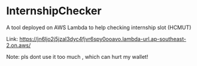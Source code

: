 # InternshipChecker
A tool deployed on AWS Lambda to help checking internship slot (HCMUT)

Link: https://jn6ljo2j5jzal3dyc4fjvr6spy0ooavo.lambda-url.ap-southeast-2.on.aws/

Note: pls dont use it too much , which can hurt my wallet!
